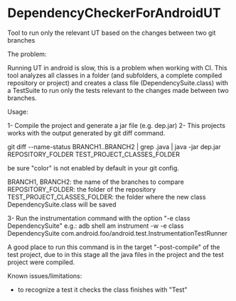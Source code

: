 DependencyCheckerForAndroidUT
=============================

Tool to run only the relevant UT based on the changes between two git branches

The problem:

Running UT in android is slow, this is a problem when working with CI. 
This tool analyzes all classes in a folder (and subfolders, a complete compiled repository or project)
and creates a class file (DependencySuite.class) with a TestSuite to run only the tests relevant to 
the changes made between two branches.

Usage:

1- Compile the project and generate a jar file (e.g. dep.jar)
2- This projects works with the output generated by git diff command.

git diff --name-status BRANCH1..BRANCH2 | grep .java | java -jar dep.jar REPOSITORY_FOLDER TEST_PROJECT_CLASSES_FOLDER

be sure "color" is not enabled by default in your git config.

BRANCH1, BRANCH2: the name of the branches to compare
REPOSITORY_FOLDER: the folder of the repository
TEST_PROJECT_CLASSES_FOLDER: the folder where the new class DependencySuite.class will be saved

3- Run the instrumentation command with the option "-e class DependencySuite"
e.g.: adb shell am instrument -w -e class DependencySuite com.android.foo/android.test.InstrumentationTestRunner

A good place to run this command is in the target "-post-compile" of the test project, due to in this stage all the
java files in the project and the test project were compiled.

Known issues/limitations:
- to recognize a test it checks the class finishes with "Test"
